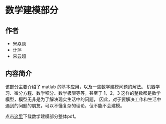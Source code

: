 
# 数学建模部分

## 作者
* 宋焱燚
* 计萍
* 宋云超

## 内容简介
该部分主要介绍了 matlab 的基本应用，以及一些数学建模问题的解法。
机器学习、微分方程、数学积分、数学极限等等，甚至于 1，2，3 这样的整数都是数学模型，模型无非是为了解决现实生活中的问题，
因此，对于要解决工作和生活中遇到的问题的朋友，可以不懂复杂的理论，但不能不会建模。


点击[这里](/texpdf/part-sxjm.pdf)下载数学建模部分整体pdf。